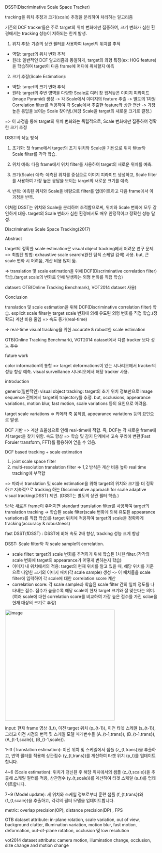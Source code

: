 DSST(Discriminative Scale Space Tracker)

tracking을 위치 추정과 크기(scale) 추정을 분리하여 처리하는 알고리즘

기존의 DCF tracker들은 주로 target의 위치 변화에만 집중하여, 크기 변화가 심한 환경에서는 tracking 성능이 저하되는 한계 발생.

1. 위치 추정: 기존의 상관 필터를 사용하여 target의 위치를 추적
- 역할: target의 위치 변화 추적
- 원리: 일반적인 DCF 알고리즘과 동일하게, target의 외형 특징(ex: HOG feature)을 학습하여 target이 다음 frame에 어디에 위치할지 예측

2. 크기 추정(Scale Estimation): 
- 역할: target의 크기 변화 추적
- 원리: target의 주변 영역을 다양한 Scale로 여러 장 겹쳐놓은 이미지 피라미드(image Pyramid) 생성 -> 각 Scale에서 이미지의 feature 추출 -> 별도의 1차원 Correlation filter를 적용하여 각 Scale에서 추출한 feature와 상관 연산 -> 가장 높은 응답을 보이는 Scale 찾아냄.(해당 Scale을 target의 새로운 크기로 결정.)

=> 이 과정을 통해 target의 위치 변화와는 독립적으로, Scale 변화에만 집중하여 정확한 크기 추정

DSST의 작동 방식

1. 초기화: 첫 frame에서 target의 초기 위치와 Scale을 기반으로 위치 filter와 Scale filter를 각각 학습.

2. 위치 예측: 다음 frame에서 위치 filter를 사용하여 target의 새로운 위치를 예측.

3. 크기(Scale) 예측: 예측된 위치를 중심으로 이미지 피라미드 생성하고, Scale filter를 사용하여 가장 높은 응답을 보이는 target의 새로운 크기를 예측.

4. 반복: 예측된 위치와 Scale을 바탕으로 filter를 업데이트하고 다음 frame에서 이 과정을 반복.

이처럼 DSST는 위치와 Scale을 분리하여 추적함으로써, 위치와 Scale 변화에 모두 강인하게 대응. target의 Scale 변화가 심한 환경에서도 매우 안정적이고 정확한 성능 달성.


Discriminative Scale Space Tracking(2017)

Abstract

target의 정확한 scale estimation은 visual object tracking에서 어려운 연구 문제.
=> 최첨단 방법: exhaustive scale search(완전 탐색 스케일 검색) 사용. but, 큰 scale 변화 시 어려움, 계산 비용 많이 듦.

=> translation 및 scale estimation을 위해 DCF(Discriminative correlation filter) 학습.(target scale의 변화로 인해 발생하는 외형 변화를 직접 학습)

dataset: OTB(Online Tracking Benchmark), VOT2014 dataset 사용)

Conclusion

translation 및 scale estimation을 위해 DCF(Discriminative correlation filter) 학습.
explicit scale filter는 target scale 변화에 의해 유도된 외형 변화를 직접 학습.(정확도)
계산 비용 줄임 => 속도 증가(real-time)

=> real-time visual tracking을 위한 accurate & robust한 scale estimation

OTB(Online Tracking Benchmark), VOT2014 dataset에서 다른 tracker 보다 성능 우수

future work

color information의 통합 => target deformations이 있는 시나리오에서 tracker의 성능 향상 예측.
visual surveillance 시나리오에서 해당 tracker 사용.

introduction

generic(일반적인) visual object tracking: target의 초기 위치 정보만으로 image sequence 전체에서 target의 trajectory를 추정. 
but, occlusions, appearance variations, motion blur, fast motion, scale variations 등의 요인으로 어려움.

target scale variations => 카메라 축 움직임, appearance variations 등의 요인으로 발생.

DCF 기반 => 계산 효율성으로 인해 real-time에 적합. 즉, DCF는 각 새로운 frame에서 target을 찾기 위함.
속도 향상 => 학습 및 감지 단계에서 고속 푸리에 변환(Fast Foruier transform, FFT)를 활용하여 얻을 수 있음.

DCF based tracking + scale estimation 
1. joint scale space filter 
2. multi-resolution translation filter
=> 1,2 방식은 계산 비용 높아 real time tracking에 부적합

=> 따라서 translation 및 scale estimation을 위해 target의 위치와 크기를 더 정확하고 지속적으로 tracking 하는 Discriminative approach for scale adaptive visual tracking(DSST) 제안. (DSST는 별도의 상관 필터 학습.)

방식: 
새로운 frame이 주어지면 standard translation filter를 사용하여 target의 translation tracking -> 학습된 scale filter(scale 변화에 의해 유도된 appearance variations를 직접 학습)를 target 위치에 적용하여 target의 scale을 정확하게 tracking(accuracy & robustness)

fast DSST(fDSST) : DSST에 비해 속도 2배 향상, tracking 성능 크게 향상

DSST: Scale filter와 각 scale sample의 correlation.
- scale filter: target의 scale 변화를 추적하기 위해 학습된 1차원 filter.(각각의 scale 변화에 target의 appearance가 어떻게 변하는지 학습)
- 이미지 내 위치에서의 적용: target의 현재 위치를 알고 있을 때, 해당 위치를 기준으로 다양한 크기의 이미지 패치(각 scale sample) 생성 -> 이 패치들을 scale filter에 입력하여 각 scale에 대한 correlation score 계산
- correlation score: 각 scale sample과 학습된 scale filter 간의 일치 정도를 나타내는 점수. 점수가 높을수록 해당 scale이 현재 target 크기와 잘 맞는다는 의미.(여러 scale에 대한 correlation score를 비교하여 가장 높은 점수를 가진 sclae을 현재 대상의 크기로 추정)







<img width="362" height="366" alt="image" src="https://github.com/user-attachments/assets/482c8c8b-01bb-4463-a379-1e389fddd1c7" />

input: 현재 frame 영상 \(I_t\), 이전 target 위치 \(p_{t-1}\), 이전 타겟 스케일 \(s_{t-1}\), 그리고 이전 시점의 번역 및 스케일 모델 매개변수들 \(A_{t-1,trans}\), \(B_{t-1,trans}\), \(A_{t-1,scale}\), \(B_{t-1,scale}\).

1~3 (Translation estimation): 이전 위치 및 스케일에서 샘플 \(z_{t,trans}\)을 추출하고, 번역 필터를 적용해 상관점수 \(y_{t,trans}\)를 계산하여 타겟 위치 \(p_t\)를 업데이트합니다.

4~6 (Scale estimation): 위치가 갱신된 후 해당 위치에서의 샘플 \(z_{t,scale}\)을 추출해 스케일 필터를 적용, 상관점수 \(y_{t,scale}\)를 계산하여 타겟 스케일 \(s_t\)를 업데이트합니다.

7~9 (Model update): 새 위치와 스케일 정보로부터 훈련 샘플 \(f_{t,trans}\)와 \(f_{t,scale}\)을 추출하고, 각각의 필터 모델을 업데이트합니다.

metric: overlap precision(OP), distance precision(DP) , FPS

OTB dataset attribute:
in-plane rotation, scale variation, out of view, background clutter, illumination variation, motion blur, fast motion, deformation, out-of-plane rotation, occlusion 및 low resolution

vot2014 dataset attribute:
camera motion, illumination change, occlusion, size change and motion change

